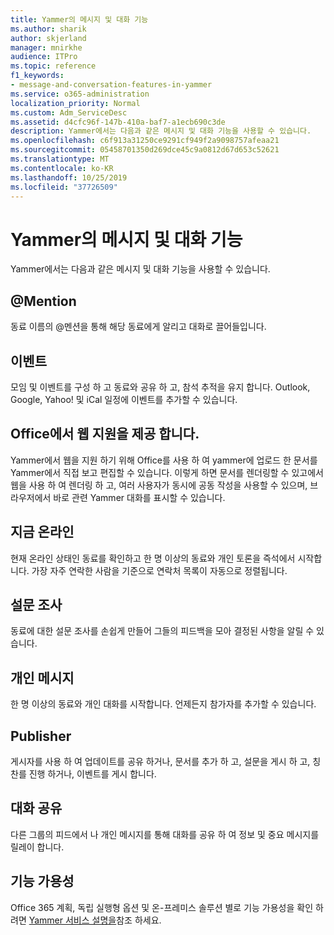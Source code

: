 ```yaml
---
title: Yammer의 메시지 및 대화 기능
ms.author: sharik
author: skjerland
manager: mnirkhe
audience: ITPro
ms.topic: reference
f1_keywords:
- message-and-conversation-features-in-yammer
ms.service: o365-administration
localization_priority: Normal
ms.custom: Adm_ServiceDesc
ms.assetid: d4cfc96f-147b-410a-baf7-a1ecb690c3de
description: Yammer에서는 다음과 같은 메시지 및 대화 기능을 사용할 수 있습니다.
ms.openlocfilehash: c6f913a31250ce9291cf949f2a9098757afeaa21
ms.sourcegitcommit: 05458701350d269dce45c9a0812d67d653c52621
ms.translationtype: MT
ms.contentlocale: ko-KR
ms.lasthandoff: 10/25/2019
ms.locfileid: "37726509"
---
```

# <a name="message-and-conversation-features-in-yammer"></a>Yammer의 메시지 및 대화 기능

Yammer에서는 다음과 같은 메시지 및 대화 기능을 사용할 수 있습니다.
  
## <a name="mention"></a>@Mention

동료 이름의 @멘션을 통해 해당 동료에게 알리고 대화로 끌어들입니다.

## <a name="events"></a>이벤트

모임 및 이벤트를 구성 하 고 동료와 공유 하 고, 참석 추적을 유지 합니다. Outlook, Google, Yahoo! 및 iCal 일정에 이벤트를 추가할 수 있습니다.
  
## <a name="office-for-the-web-support"></a>Office에서 웹 지원을 제공 합니다.

Yammer에서 웹을 지원 하기 위해 Office를 사용 하 여 yammer에 업로드 한 문서를 Yammer에서 직접 보고 편집할 수 있습니다. 이렇게 하면 문서를 렌더링할 수 있고에서 웹을 사용 하 여 렌더링 하 고, 여러 사용자가 동시에 공동 작성을 사용할 수 있으며, 브라우저에서 바로 관련 Yammer 대화를 표시할 수 있습니다.

## <a name="online-now"></a>지금 온라인

현재 온라인 상태인 동료를 확인하고 한 명 이상의 동료와 개인 토론을 즉석에서 시작합니다. 가장 자주 연락한 사람을 기준으로 연락처 목록이 자동으로 정렬됩니다.

## <a name="polls"></a>설문 조사

동료에 대한 설문 조사를 손쉽게 만들어 그들의 피드백을 모아 결정된 사항을 알릴 수 있습니다.
  
## <a name="private-messages"></a>개인 메시지

한 명 이상의 동료와 개인 대화를 시작합니다. 언제든지 참가자를 추가할 수 있습니다.

## <a name="publisher"></a>Publisher

게시자를 사용 하 여 업데이트를 공유 하거나, 문서를 추가 하 고, 설문을 게시 하 고, 칭찬를 진행 하거나, 이벤트를 게시 합니다.
    
## <a name="share-conversations"></a>대화 공유

다른 그룹의 피드에서 나 개인 메시지를 통해 대화를 공유 하 여 정보 및 중요 메시지를 릴레이 합니다.
  
## <a name="feature-availability"></a>기능 가용성

Office 365 계획, 독립 실행형 옵션 및 온-프레미스 솔루션 별로 기능 가용성을 확인 하려면 [Yammer 서비스 설명을](yammer-service-description.md)참조 하세요.
  